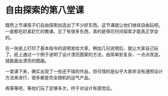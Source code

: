 # 自由探索的第八堂课

既然上节课孩子们自由探索创造出了不少好东西，这节课就让他们继续自由玩吧。一直都在赶紧赶忙的教课，忘了有很多东西，真的是得花时间探索才能真正学会的。

在一张纸上打印了基本指令的说明发给大家，稍加几句说明后，就让大家自己玩了。纸上通过一个例子说明了设计漂亮图案的方法，由简单到复杂，一点点改造，就能画出漂亮的图画。

一堂课下来，确实出现了一些还不错的作品，但可惜的是似乎大家并没有遵照设计方法来进行，很多都是完全随机的运气产品。

再等等吧，等他们玩了足够多次，终于对设计有感觉后。